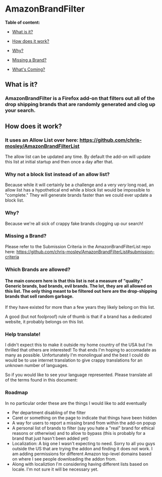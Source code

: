 # AmazonBrandFilter

**Table of content:**

- [What is it?](#what)

- [How does it work?](#how)
- [Why?](#why)
- [Missing a Brand?](#missing-brand)
- [What's Coming?](#upcoming)

## What is it?

### AmazonBrandFilter is a Firefox add-on that filters out all of the drop shipping brands that are randomly generated and clog up your search.

## How does it work?

### It uses an Allow List over here: https://github.com/chris-mosley/AmazonBrandFilterList

The allow list can be updated any time. By default the add-on will update this list at initial startup and then once a day after that.

### Why not a block list instead of an allow list?

Because while it will certainly be a challenge and a very _very_ long road, an allow list has a hypothetical end while a block list would be impossible to "complete." They will generate brands faster than we could ever update a block list.

### Why?

Because we're all sick of crappy fake brands clogging up our search!

### Missing a Brand?

Please refer to the Submission Criteria in the AmazonBrandFilterList repo here: https://github.com/chris-mosley/AmazonBrandFilterList#submission-criteria

### Which Brands are allowed?

#### The main concern here is that this list is not a measure of "quality." Generic brands, bad brands, evil brands. The lot, they are all allowed on this list. The only thing meant to be filtered out here are the drop-shipping brands that sell random garbage.

If they have existed for more than a few years they likely belong on this list.

A good (but not foolproof) rule of thumb is that if a brand has a dedicated website, it probably belongs on this list.

### Help translate!

I didn't expect this to make it outside my home country of the USA but I'm thrilled that others are interested!  To that ends I'm hoping to accomadate as many as possible.
Unfortunately I'm monolingual and the best I could do would be to use internet translation to give crappy translations for an unknown number of languages.  

So if you would like to see your language represented.  Please translate all of the terms found in this document:


### Roadmap

In no particular order these are the things I would like to add eventually

- Per department disabling of the filter
- Caret or something on the page to indicate that things have been hidden
- A way for users to report a missing brand from within the add-on popup
- A personal list of brands to filter (say you hate a "real" brand for ethical reasons or otherwise) and to allow to bypass (this is probably for a brand that just hasn't been added yet)
- Localization: A big one I wasn't expecting to need. Sorry to all you guys outside the US that are trying the addon and finding it does not work. I am adding permissions for different Amazon top-level domains based on where I see people downloading the addon from.
- Along with localiztion I'm considering having different lists based on locale. I'm not sure it will be necessary yet.
